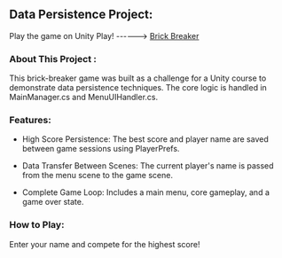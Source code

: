 ## Data Persistence Project:
Play the game on Unity Play!  ------> [Brick Breaker](https://play.unity.com/en/games/ed62bfa2-0ce2-4de7-a85c-6c3b521f700d/datapersistenceproject-unity-course)

### About This Project :
This brick-breaker game was built as a challenge for a Unity course to demonstrate data persistence techniques. The core logic is handled in MainManager.cs and MenuUIHandler.cs.

### Features:

- High Score Persistence: The best score and player name are saved between game sessions using PlayerPrefs.

- Data Transfer Between Scenes: The current player's name is passed from the menu scene to the game scene.

- Complete Game Loop: Includes a main menu, core gameplay, and a game over state.

### How to Play: 
Enter your name and compete for the highest score!
